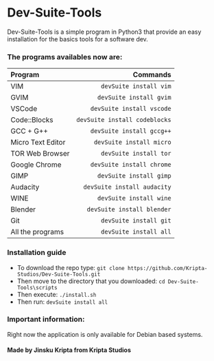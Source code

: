 # Dev-Suite-Tools
Dev-Suite-Tools is a simple program in Python3 that provide an easy installation for the basics tools for a software dev.
### The programs availables now are: 

| Program      |  Commands   |
| :---        |      ---:   |
| VIM      | `devSuite install vim`       |
| GVIM   | `devSuite install gvim`        | 
| VSCode   | `devSuite install vscode`        | 
| Code::Blocks   | `devSuite install codeblocks`        | 
| GCC + G++   |  `devSuite install gccg++`        | 
| Micro Text Editor   | `devSuite install micro`        | 
| TOR Web Browser   | `devSuite install tor`        | 
| Google Chrome   | `devSuite install chrome`        | 
| GIMP   | `devSuite install gimp`        | 
| Audacity   | `devSuite install audacity`        | 
| WINE   | `devSuite install wine`        | 
| Blender   | `devSuite install blender`        | 
| Git   | `devSuite install git`        | 
| All the programs   | `devSuite install all`        | 

### Installation guide
* To download the repo type: `git clone https://github.com/Kripta-Studios/Dev-Suite-Tools.git`
* Then move to the directory that you downloaded: `cd Dev-Suite-Tools\scripts`
* Then execute: `./install.sh`
* Then run: `devSuite install all` 

### Important information:
Right now the application is only available for Debian based systems.

#### Made by Jinsku Kripta from Kripta Studios
